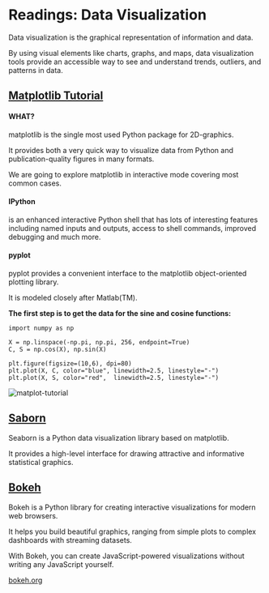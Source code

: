 # Readings: Data Visualization

 Data visualization is the graphical representation of information and data.
 
By using visual elements like charts, graphs, and maps, data visualization tools provide an accessible way to see and understand trends, outliers, and patterns in data.

## [Matplotlib Tutorial](https://github.com/rougier/matplotlib-tutorial)

#### WHAT?

matplotlib is the single most used Python package for 2D-graphics. 

It provides both a very quick way to visualize data from Python and publication-quality figures in many formats.

We are going to explore matplotlib in interactive mode covering most common cases.

#### IPython

is an enhanced interactive Python shell that has lots of interesting features including named inputs and outputs, access to shell commands, improved debugging and much more.

#### pyplot

pyplot provides a convenient interface to the matplotlib object-oriented plotting library.

It is modeled closely after Matlab(TM).

**The first step is to get the data for the sine and cosine functions:**
```
import numpy as np

X = np.linspace(-np.pi, np.pi, 256, endpoint=True)
C, S = np.cos(X), np.sin(X)

```

```
plt.figure(figsize=(10,6), dpi=80)
plt.plot(X, C, color="blue", linewidth=2.5, linestyle="-")
plt.plot(X, S, color="red",  linewidth=2.5, linestyle="-")
```

![matplot-tutorial](https://github.com/rougier/matplotlib-tutorial/raw/master/figures/exercice_3.png)



## [Saborn](https://seaborn.pydata.org/tutorial.html)

Seaborn is a Python data visualization library based on matplotlib. 

It provides a high-level interface for drawing attractive and informative statistical graphics.

## [Bokeh](https://hub.gke2.mybinder.org/user/bokeh-bokeh-notebooks-3q7wvau0/notebooks/tutorial/00%20-%20Introduction%20and%20Setup.ipynb)

Bokeh is a Python library for creating interactive visualizations for modern web browsers. 

It helps you build beautiful graphics, ranging from simple plots to complex dashboards with streaming datasets.

With Bokeh, you can create JavaScript-powered visualizations without writing any JavaScript yourself.



[bokeh.org](https://bokeh.org/)
